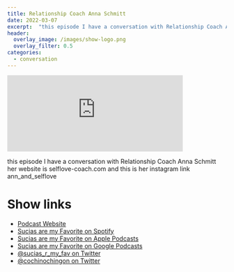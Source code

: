 ```yaml
---
title: Relationship Coach Anna Schmitt
date: 2022-03-07
excerpt:  "this episode I have a conversation with Relationship Coach Anna Schmitt her website is selflove-coach.com and this is her instagram link ann_and_selflove" 
header:
  overlay_image: /images/show-logo.png
  overlay_filter: 0.5
categories: 
  - conversation
---
```


<iframe src="https://embed.embed.podcasts.apple.com/us/podcast/relationship-coach-anna-schmitt/id1548173787?i=1000553139929&amp;theme=dark" width='80%' height='175' frameborder='0' allowtransparency='true' allow='encrypted-media'></iframe> 

this episode I have a conversation with Relationship Coach Anna Schmitt her website is selflove-coach.com and this is her instagram link ann_and_selflove

# Show links

* <i class=fas fa-link></i> [Podcast Website](https://sucias.xyz)
* <i class=fab fa-spotify></i> [Sucias are my Favorite on Spotify](https://open.spotify.com/show/3XjoipCU3QzeIaQAAQpBdW)
* <i class=fas fa-podcast></i> [Sucias are my Favorite on Apple Podcasts](https://podcasts.apple.com/us/podcast/sucias-are-my-favorite/id1548173787)
* <i class=fab fa-google-play></i> [Sucias are my Favorite on Google Podcasts](https://podcasts.google.com/feed/aHR0cHM6Ly9hbmNob3IuZm0vcy80MjI0YzYzYy9wb2RjYXN0L3Jzcw==)
* <i class=fab fa-twitter></i> [@sucias_r_my_fav on Twitter](https://twitter.com/sucias_r_my_fav)
* <i class=fab fa-twitter></i> [@cochinochingon on Twitter](https://twitter.com/cochinochingon)
